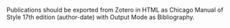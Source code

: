 Publications should be exported from Zotero in HTML as Chicago Manual of Style 17th edition (author-date) with Output Mode as Bibliography.

